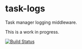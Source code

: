 # task-logs

Task manager logging middleware.

This is a work in progress.

[![Build Status](https://github.com/Flared/task-logs/workflows/Push/badge.svg)](https://github.com/Flared/task-logs/actions?query=workflow%3A%22Push%22)

